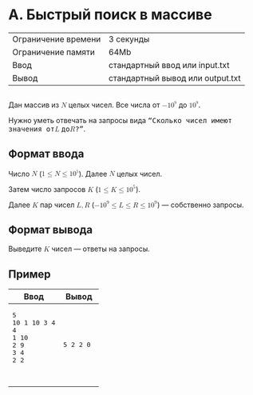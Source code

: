 <div class="problem-statement">
   <div class="header">
      <h1 class="title">A. Быстрый поиск в массиве</h1>
      <table>
         <tr class="time-limit">
            <td class="property-title">Ограничение времени</td>
            <td>3&nbsp;секунды</td>
         </tr>
         <tr class="memory-limit">
            <td class="property-title">Ограничение памяти</td>
            <td>64Mb</td>
         </tr>
         <tr class="input-file">
            <td class="property-title">Ввод</td>
            <td colspan="1">стандартный ввод или input.txt</td>
         </tr>
         <tr class="output-file">
            <td class="property-title">Вывод</td>
            <td colspan="1">стандартный вывод или output.txt</td>
         </tr>
      </table>
   </div>
   <h2></h2>
   <div class="legend"> Дан массив из <!--l. 47--><math display="inline" style="text-indent: 0em;" xmlns="http://www.w3.org/1998/Math/MathML"><mi>N</mi></math>
      целых чисел. Все числа от <!--l. 47--><math display="inline" style="text-indent: 0em;" xmlns="http://www.w3.org/1998/Math/MathML">
      <mo>−</mo> <mn>1</mn><msup><mrow><mn>0</mn></mrow><mrow><mn><sup>9</sup></mn></mrow></msup></math> до <!--l. 47--><math display="inline"
      style="text-indent: 0em;" xmlns="http://www.w3.org/1998/Math/MathML"><mn>1</mn><msup><mrow><mn>0</mn></mrow><mrow><mn><sup>9</sup></mn></mrow></msup></math>.
      <!--l. 49-->
      <p style="text-indent: 0em;">Нужно уметь отвечать на запросы вида <span style="font-family: monospace;">“Cколько чисел имеют
      значения от</span><!--l. 49--><math display="inline" style="text-indent: 0em;" xmlns="http://www.w3.org/1998/Math/MathML"><mi>L</mi></math>
      <span style="font-family: monospace;">до</span><!--l. 49--><math display="inline" style="text-indent: 0em;" xmlns="http://www.w3.org/1998/Math/MathML"><mi>R</mi></math><span
      style="font-family: monospace;">?”</span>. </p>
      
   </div>
   <h2>Формат ввода</h2>
   <div class="input-specification"> Число <!--l. 52--><math display="inline" style="text-indent: 0em;" xmlns="http://www.w3.org/1998/Math/MathML"><mi>N</mi></math>
      (<!--l. 52--><math display="inline" style="text-indent: 0em;" xmlns="http://www.w3.org/1998/Math/MathML"><mn>1</mn> <mo>≤</mo>
      <mi>N</mi> <mo>≤</mo> <mn>1</mn><msup><mrow><mn>0</mn></mrow><mrow><mn><sup>5</sup></mn></mrow></msup></math>). Далее <!--l. 52--><math
      display="inline" style="text-indent: 0em;" xmlns="http://www.w3.org/1998/Math/MathML"><mi>N</mi></math> целых чисел. <!--l.
      54-->
      <p style="text-indent: 0em;">Затем число запросов <!--l. 54--><math display="inline" style="text-indent: 0em;" xmlns="http://www.w3.org/1998/Math/MathML"><mi>K</mi></math>
      (<!--l. 54--><math display="inline" style="text-indent: 0em;" xmlns="http://www.w3.org/1998/Math/MathML"><mn>1</mn> <mo>≤</mo>
      <mi>K</mi> <mo>≤</mo> <mn>1</mn><msup><mrow><mn>0</mn></mrow><mrow><mn>5</mn></mrow></msup></math>). <!--l. 56-->
      </p><p style="text-indent: 0em;">Далее <!--l. 56--><math display="inline" style="text-indent: 0em;" xmlns="http://www.w3.org/1998/Math/MathML"><mi>K</mi></math>
      пар чисел <!--l. 56--><math display="inline" style="text-indent: 0em;" xmlns="http://www.w3.org/1998/Math/MathML"><mi>L</mi><mo>,</mo><mi>R</mi></math>
      (<!--l. 56--><math display="inline" style="text-indent: 0em;" xmlns="http://www.w3.org/1998/Math/MathML"> <mo>−</mo> <mn>1</mn><msup><mrow><mn>0</mn></mrow><mrow><mn>9</mn></mrow></msup>
      <mo>≤</mo> <mi>L</mi> <mo>≤</mo> <mi>R</mi> <mo>≤</mo> <mn>1</mn><msup><mrow><mn>0</mn></mrow><mrow><mn>9</mn></mrow></msup></math>)
      — собственно запросы. </p>
      <p></p>
      
   </div>
   <h2>Формат вывода</h2>
   <div class="output-specification"> Выведите <!--l. 59--><math display="inline" style="text-indent: 0em;" xmlns="http://www.w3.org/1998/Math/MathML"><mi>K</mi></math>
      чисел — ответы на запросы. 
   </div>
   <h2>Пример</h2>
   <table class="sample-tests">
      <thead>
         <tr>
            <th>Ввод</th>
            <th>Вывод</th>
         </tr>
      </thead>
      <tbody>
         <tr>
            <td><pre>5
10 1 10 3 4
4
1 10
2 9
3 4
2 2

</pre></td>
            <td><pre>5 2 2 0 
</pre></td>
         </tr>
      </tbody>
   </table>
</div></div>
